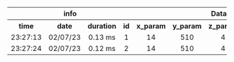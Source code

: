 <table>
<tr>
<th colspan=4 style="text-align: center; vertical-align: middle;">info</th>
<th colspan=6 style="text-align: center; vertical-align: middle;">DatasetFilter</th>
<th colspan=3 style="text-align: center; vertical-align: middle;">FeatureExtractor</th>
<th colspan=7 style="text-align: center; vertical-align: middle;">NaiveBayes</th>
<th colspan=1 style="text-align: center; vertical-align: middle;">metrics</th>
</tr>
<th style="text-align: center; vertical-align: middle;">time</th>
<th style="text-align: center; vertical-align: middle;">date</th>
<th style="text-align: center; vertical-align: middle;">duration</th>
<th style="text-align: center; vertical-align: middle;">id</th>
<th style="text-align: center; vertical-align: middle;">x_param</th>
<th style="text-align: center; vertical-align: middle;">y_param</th>
<th style="text-align: center; vertical-align: middle;">z_param</th>
<th style="text-align: center; vertical-align: middle;">m_num</th>
<th style="text-align: center; vertical-align: middle;">g_num</th>
<th style="text-align: center; vertical-align: middle;">h_num</th>
<th style="text-align: center; vertical-align: middle;">p_num</th>
<th style="text-align: center; vertical-align: middle;">k_num</th>
<th style="text-align: center; vertical-align: middle;">l_num</th>
<th style="text-align: center; vertical-align: middle;">alpha</th>
<th style="text-align: center; vertical-align: middle;">beta_param</th>
<th style="text-align: center; vertical-align: middle;">c</th>
<th style="text-align: center; vertical-align: middle;">depth_ratio</th>
<th style="text-align: center; vertical-align: middle;">mega_p</th>
<th style="text-align: center; vertical-align: middle;">g_estim</th>
<th style="text-align: center; vertical-align: middle;">h</th>
<th style="text-align: center; vertical-align: middle;">accuracy</th>
</tr>
<tr>
<td style="text-align: center; vertical-align: middle;">23:27:13</td>
<td style="text-align: center; vertical-align: middle;">02/07/23</td>
<td style="text-align: center; vertical-align: middle;">0.13 ms</td>
<td style="text-align: center; vertical-align: middle;">1</td>
<td style="text-align: center; vertical-align: middle;">14</td>
<td style="text-align: center; vertical-align: middle;">510</td>
<td style="text-align: center; vertical-align: middle;">4</td>
<td style="text-align: center; vertical-align: middle;">63</td>
<td style="text-align: center; vertical-align: middle;">3</td>
<td style="text-align: center; vertical-align: middle;">4</td>
<td style="text-align: center; vertical-align: middle;">12</td>
<td style="text-align: center; vertical-align: middle;">2</td>
<td style="text-align: center; vertical-align: middle;">12</td>
<td style="text-align: center; vertical-align: middle;">1024</td>
<td style="text-align: center; vertical-align: middle;">7</td>
<td style="text-align: center; vertical-align: middle;">12</td>
<td style="text-align: center; vertical-align: middle;">538</td>
<td style="text-align: center; vertical-align: middle;">63</td>
<td style="text-align: center; vertical-align: middle;">3</td>
<td style="text-align: center; vertical-align: middle;">43</td>
<td style="text-align: center; vertical-align: middle;">1043</td>
</tr>
<tr>
<td style="text-align: center; vertical-align: middle;">23:27:24</td>
<td style="text-align: center; vertical-align: middle;">02/07/23</td>
<td style="text-align: center; vertical-align: middle;">0.12 ms</td>
<td style="text-align: center; vertical-align: middle;">2</td>
<td style="text-align: center; vertical-align: middle;">14</td>
<td style="text-align: center; vertical-align: middle;">510</td>
<td style="text-align: center; vertical-align: middle;">4</td>
<td style="text-align: center; vertical-align: middle;">63</td>
<td style="text-align: center; vertical-align: middle;">3</td>
<td style="text-align: center; vertical-align: middle;">4</td>
<td style="text-align: center; vertical-align: middle;">12</td>
<td style="text-align: center; vertical-align: middle;">2</td>
<td style="text-align: center; vertical-align: middle;">12</td>
<td style="text-align: center; vertical-align: middle;">1024</td>
<td style="text-align: center; vertical-align: middle;">7</td>
<td style="text-align: center; vertical-align: middle;">12</td>
<td style="text-align: center; vertical-align: middle;">538</td>
<td style="text-align: center; vertical-align: middle;">63</td>
<td style="text-align: center; vertical-align: middle;">3</td>
<td style="text-align: center; vertical-align: middle;">43</td>
<td style="text-align: center; vertical-align: middle;">1043</td>
</tr>
